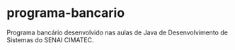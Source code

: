 # programa-bancario
Programa bancário desenvolvido nas aulas de Java de Desenvolvimento de Sistemas do SENAI CIMATEC.
